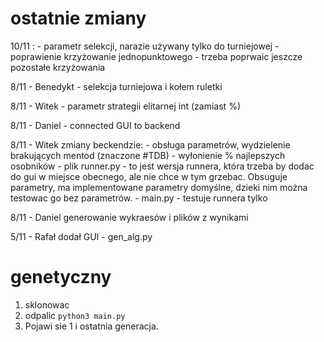 
# ostatnie zmiany
10/11 :
    - parametr selekcji, narazie używany tylko do turniejowej
    - poprawienie krzyżowanie jednopunktowego 
    - trzeba poprwaic jeszcze pozostałe krzyżowania


8/11 - Benedykt - selekcja turniejowa i kołem ruletki

8/11 - Witek - parametr strategii elitarnej int (zamiast %)

8/11 - Daniel - connected GUI to backend

8/11 - Witek zmiany beckendzie: 
    - obsługa parametrów, wydzielenie brakujących mentod (znaczone #TDB)
    - wyłonienie % najlepszych osobników
    - plik runner.py - to jest wersja runnera, która trzeba by dodac do gui w miejsce obecnego, ale nie chce w tym grzebac. Obsuguje parametry, ma implementowane parametry domyślne, dzieki nim można testowac go bez parametrów.
    - main.py - testuje runnera tylko

8/11 - Daniel generowanie wykraesów i plików z wynikami

5/11 - Rafał dodał GUI - gen_alg.py


# genetyczny
1. sklonowac
2. odpalic `python3 main.py`
3. Pojawi sie 1 i ostatnia generacja.

